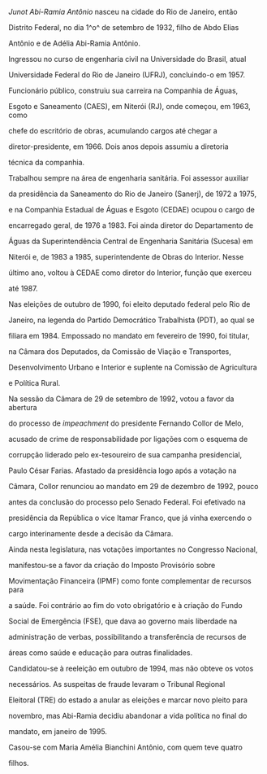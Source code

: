 

*Junot Abi-Ramia Antônio* nasceu na cidade do Rio de Janeiro, então

Distrito Federal, no dia 1^o^ de setembro de 1932, filho de Abdo Elias

Antônio e de Adélia Abi-Ramia Antônio.



Ingressou no curso de engenharia civil na Universidade do Brasil, atual

Universidade Federal do Rio de Janeiro (UFRJ), concluindo-o em 1957.

Funcionário público, construiu sua carreira na Companhia de Águas,

Esgoto e Saneamento (CAES), em Niterói (RJ), onde começou, em 1963, como

chefe do escritório de obras, acumulando cargos até chegar a

diretor-presidente, em 1966. Dois anos depois assumiu a diretoria

técnica da companhia.



Trabalhou sempre na área de engenharia sanitária. Foi assessor auxiliar

da presidência da Saneamento do Rio de Janeiro (Sanerj), de 1972 a 1975,

e na Companhia Estadual de Águas e Esgoto (CEDAE) ocupou o cargo de

encarregado geral, de 1976 a 1983. Foi ainda diretor do Departamento de

Águas da Superintendência Central de Engenharia Sanitária (Sucesa) em

Niterói e, de 1983 a 1985, superintendente de Obras do Interior. Nesse

último ano, voltou à CEDAE como diretor do Interior, função que exerceu

até 1987.



Nas eleições de outubro de 1990, foi eleito deputado federal pelo Rio de

Janeiro, na legenda do Partido Democrático Trabalhista (PDT), ao qual se

filiara em 1984. Empossado no mandato em fevereiro de 1990, foi titular,

na Câmara dos Deputados, da Comissão de Viação e Transportes,

Desenvolvimento Urbano e Interior e suplente na Comissão de Agricultura

e Política Rural.



Na sessão da Câmara de 29 de setembro de 1992, votou a favor da abertura

do processo de *impeachment* do presidente Fernando Collor de Melo,

acusado de crime de responsabilidade por ligações com o esquema de

corrupção liderado pelo ex-tesoureiro de sua campanha presidencial,

Paulo César Farias. Afastado da presidência logo após a votação na

Câmara, Collor renunciou ao mandato em 29 de dezembro de 1992, pouco

antes da conclusão do processo pelo Senado Federal. Foi efetivado na

presidência da República o vice Itamar Franco, que já vinha exercendo o

cargo interinamente desde a decisão da Câmara.



Ainda nesta legislatura, nas votações importantes no Congresso Nacional,

manifestou-se a favor da criação do Imposto Provisório sobre

Movimentação Financeira (IPMF) como fonte complementar de recursos para

a saúde. Foi contrário ao fim do voto obrigatório e à criação do Fundo

Social de Emergência (FSE), que dava ao governo mais liberdade na

administração de verbas, possibilitando a transferência de recursos de

áreas como saúde e educação para outras finalidades.



Candidatou-se à reeleição em outubro de 1994, mas não obteve os votos

necessários. As suspeitas de fraude levaram o Tribunal Regional

Eleitoral (TRE) do estado a anular as eleições e marcar novo pleito para

novembro, mas Abi-Ramia decidiu abandonar a vida política no final do

mandato, em janeiro de 1995.



Casou-se com Maria Amélia Bianchini Antônio, com quem teve quatro

filhos.



